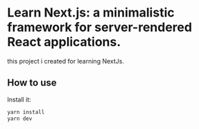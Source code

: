 # Learn Next.js: a minimalistic framework for server-rendered React applications.

this project i created for learning NextJs.

## How to use

Install it:

```bash
yarn install
yarn dev
```
